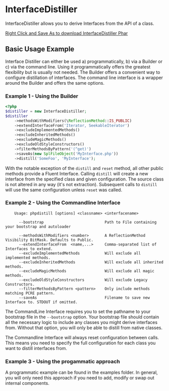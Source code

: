 # InterfaceDistiller

InterfaceDistiller allows you to derive Interfaces from the API of a class.

[Right Click and Save As to download InterfaceDistiller Phar](https://github.com/downloads/gooh/InterfaceDistiller/phpdistill.phar)

## Basic Usage Example

Interface Distiller can either be used a) programmatically, b) via a Builder or c) via the 
command line. Using it programmatically offers the greatest flexibility but is usually not 
needed. The Builder offers a convenient way to configure distillation of interfaces. The 
command line interface is a wrapper around the Builder and offers the same options. 

### Example 1 - Using the Builder

```php
<?php
$distiller = new InterfaceDistiller;
$distiller
    ->methodsWithModifiers(\ReflectionMethod::IS_PUBLIC)
    ->extendInterfaceFrom('Iterator, SeekableIterator')
    ->excludeImplementedMethods()
    ->excludeInheritedMethods()
    ->excludeMagicMethods()
    ->excludeOldStyleConstructors()
    ->filterMethodsByPattern('(^get)')
    ->saveAs(new SplFileObject('MyInterface.php'))
    ->distill('SomeFoo', 'MyInterface');
```        

With the notable exception of the `distill` and `reset` method, all other public methods 
provide a Fluent Interface. Calling `distill` will create a new interface from the specified 
class and given configuration. The source class is not altered in any way (it's not extraction). 
Subsequent calls to `distill` will use the same configuration unless `reset` was called.

### Example 2 - Using the Commandline Interface

```
    Usage: phpdistill [options] <classname> <interfacename>

      --bootstrap                           Path to File containing your bootstrap and autoloader

      --methodsWithModifiers <number>       A ReflectionMethod Visibility BitMask. Defaults to Public.
      --extendInterfaceFrom  <name,...>     Comma-separated list of Interfaces to extend.
      --excludeImplementedMethods           Will exclude all implemented methods.
      --excludeInheritedMethods             Will exclude all inherited methods.
      --excludeMagicMethods                 Will exclude all magic methods.
      --excludeOldStyleConstructors         Will exclude Legacy Constructors.
      --filterMethodsByPattern <pattern>    Only include methods matching PCRE pattern.
      --saveAs                              Filename to save new Interface to. STDOUT if omitted.
```

The CommandLine Interface requires you to set the pathname to your bootstrap file in the
`--bootstrap` option. Your bootstrap file should contain all the necessary logic to include 
any classes you might derive interfaces from. Without that option, you will only be able to 
distill from native classes.

The Commandline Interface will always reset configuration between calls. This means you need 
to specify the full configuration for each class you want to distill interfaces from.

### Example 3 - Using the progammatic approach

A programmatic example can be found in the examples folder. In general, you will only need 
this approach if you need to add, modify or swap out internal components.

